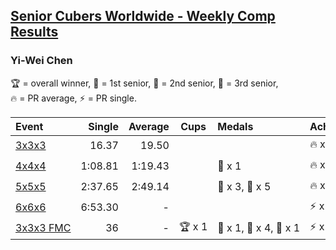 <style>table {white-space: nowrap;}</style>

## [Senior Cubers Worldwide - Weekly Comp Results](/scw-comp/results/)
### Yi-Wei Chen

<span style="white-space: nowrap;">🏆 = overall winner</span>, <span style="white-space: nowrap;">🥇 = 1st senior</span>, <span style="white-space: nowrap;">🥈 = 2nd senior</span>, <span style="white-space: nowrap;">🥉 = 3rd senior</span>, <span style="white-space: nowrap;">🔥 = PR average</span>, <span style="white-space: nowrap;">⚡ = PR single</span>.

| Event | Single | Average | Cups | Medals | Achievements|
| :-- | --: | --: | :--: | :-- | :-- |
| [3x3x3](333.md) | 16.37 | 19.50 |  |  | 🔥 x 5, ⚡ x 2 |
| [4x4x4](444.md) | 1:08.81 | 1:19.43 |  | 🥉 x 1 | 🔥 x 5, ⚡ x 4 |
| [5x5x5](555.md) | 2:37.65 | 2:49.14 |  | 🥈 x 3, 🥉 x 5 | 🔥 x 9, ⚡ x 10 |
| [6x6x6](666.md) | 6:53.30 | - |  |  | ⚡ x 1 |
| [3x3x3 FMC](333fm.md) | 36 | - | 🏆 x 1 | 🥇 x 1, 🥈 x 4, 🥉 x 1 | ⚡ x 3 |

<!-- Global site tag (gtag.js) - Google Analytics -->
<script async src="https://www.googletagmanager.com/gtag/js?id=UA-86348435-3"></script>
<script>window.dataLayer = window.dataLayer || []; function gtag() {dataLayer.push(arguments);} gtag('js', new Date()); gtag('config', 'UA-86348435-3');</script>
